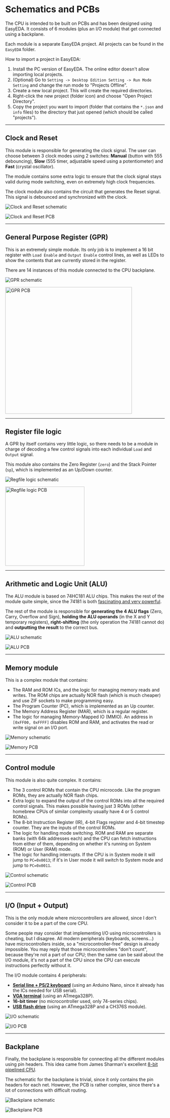# Schematics and PCBs

The CPU is intended to be built on PCBs and has been designed using EasyEDA. It consists of 6 modules (plus an I/O module) that get connected using a backplane.

Each module is a separate EasyEDA project. All projects can be found in the `EasyEDA` folder.

How to import a project in EasyEDA:
1. Install the PC version of EasyEDA. The online editor doesn't allow importing local projects.
2. (Optional) Go to `Setting -> Desktop Edition Setting -> Run Mode Setting` and change the run mode to "Projects Offline".
3. Create a new local project. This will create the required directories.
4. Right-click the new project (folder icon) and choose "Open Project Directory".
5. Copy the project you want to import (folder that contains the `*.json` and `info` files) to the directory that just opened (which should be called "projects").

***

## Clock and Reset
This module is responsible for generating the clock signal.
The user can choose between 3 clock modes using 2 switches: **Manual** (button with 555 debouncing), **Slow** (555 timer, adjustable speed using a potentiometer) and **Fast** (crystal oscillator).

The module contains some extra logic to ensure that the clock signal stays valid during mode switching, even on extremely high clock frequencies.

The clock module also contains the circuit that generates the Reset signal. This signal is debounced and synchronized with the clock.

![Clock and Reset schematic](./img/schematic/CLK%2BReset.svg)

![Clock and Reset PCB](./img/pcb/CLK%2BReset.png)

***

## General Purpose Register (GPR)
This is an extremely simple module. Its only job is to implement a 16 bit register with `Load Enable` and `Output Enable` control lines, as well as LEDs to show the contents that are currently stored in the register.

There are 14 instances of this module connected to the CPU backplane.

![GPR schematic](./img/schematic/GPR.svg)

<img src="./img/pcb/GPR.png" alt="GPR PCB" width="400"/>

***

## Register file logic
A GPR by itself contains very little logic, so there needs to be a module in charge of decoding a few control signals into each individual `Load` and `Output` signal.

This module also contains the Zero Register (`zero`) and the Stack Pointer (`sp`), which is implemented as an Up/Down counter.

![Regfile logic schematic](./img/schematic/RegfileLogic.svg)

<img src="./img/pcb/RegfileLogic.png" alt="Regfile logic PCB" width="250"/>

***

## Arithmetic and Logic Unit (ALU)
The ALU module is based on 74HC181 ALU chips. This makes the rest of the module quite simple, since the 74181 is both [fascinating and very powerful](http://www.righto.com/2017/03/inside-vintage-74181-alu-chip-how-it.html).

The rest of the module is responsible for **generating the 4 ALU flags** (Zero, Carry, Overflow and Sign), **holding the ALU operands** (in the X and Y temporary registers), **right-shifting** (the only operation the 74181 cannot do) and **outputting the result** to the correct bus.

![ALU schematic](./img/schematic/ALU.svg)

![ALU PCB](./img/pcb/ALU.png)

***

## Memory module

This is a complex module that contains: 
- The RAM and ROM ICs, and the logic for managing memory reads and writes. The ROM chips are actually NOR flash (which is much cheaper) and use ZIF sockets to make programming easy.
- The Program Counter (PC), which is implemented as an Up counter.
- The Memory Address Register (MAR), which is a regular register.
- The logic for managing Memory-Mapped IO (MMIO). An address in `[0xFF00, 0xFFFF]` disables ROM and RAM, and activates the read or write signal on an I/O port.

![Memory schematic](./img/schematic/Memory.svg)

![Memory PCB](./img/pcb/Memory.png)

***

## Control module

This module is also quite complex. It contains: 
- The 3 control ROMs that contain the CPU microcode. Like the program ROMs, they are actually NOR flash chips.
- Extra logic to expand the output of the control ROMs into all the required control signals. This makes possible having just 3 ROMs (other homebrew CPUs of similar complexity usually have 4 or 5 control ROMs).
- The 8-bit Instruction Register (IR), 4-bit Flags register and 4-bit timestep counter. They are the inputs of the control ROMs.
- The logic for handling mode switching. ROM and RAM are separate banks (with 64k addresses each) and the CPU can fetch instructions from either of them, depending on whether it's running on System (ROM) or User (RAM) mode.
- The logic for handling interrupts. If the CPU is in System mode it will jump to `PC=0x0013`; if it's in User mode it will switch to System mode and jump to `PC=0x0011`.


![Control schematic](./img/schematic/Control.svg)

![Control PCB](./img/pcb/Control.png)

***

## I/O (Input + Output)

This is the only module where microcontrollers are allowed, since I don't consider it to be a part of the core CPU.

Some people may consider that implementing I/O using microcontrollers is cheating, but I disagree. All modern peripherals (keyboards, screens...) have microcontrollers inside, so a "microcontroller-free" design is already impossible.
You may reply that those microcontrollers "don't count", because they're not a part of our CPU; then the same can be said about the I/O module, it's not a part of the CPU since the CPU can execute instructions perfectly without it.

The I/O module contains 4 peripherals:
- [**Serial line + PS/2 keyboard**](Peripherals/Keyboard_Serial) (using an Arduino Nano, since it already has the ICs needed for USB serial).
- [**VGA terminal**](https://github.com/pol-rivero/ArduinoVGA) (using an ATmega328P).
- **16-bit timer** (no microcontroller used, only 74-series chips).
- [**USB flash drive**](Peripherals/USB_Disk) (using an ATmega328P and a CH376S module).


![I/O schematic](./img/schematic/IO.svg)

![I/O PCB](./img/pcb/IO.png)

***

## Backplane
Finally, the backplane is responsible for connecting all the different modules using pin headers. This idea came from James Sharman's excellent [8-bit pipelined CPU](https://www.youtube.com/playlist?list=PLFhc0MFC8MiCDOh3cGFji3qQfXziB9yOw).

The schematic for the backplane is trivial, since it only contains the pin headers for each net. However, the PCB is rather complex, since there's a lot of connections with difficult routing.

![Backplane schematic](./img/schematic/Backplane.svg)

![Backplane PCB](./img/pcb/Backplane.png)
